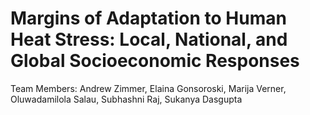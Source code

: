 # Margins of Adaptation to Human Heat Stress: Local, National, and Global Socioeconomic Responses
Team Members: Andrew Zimmer, Elaina Gonsoroski, Marija Verner, Oluwadamilola Salau, Subhashni Raj, Sukanya Dasgupta
